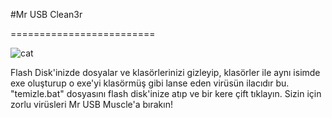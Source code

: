 #Mr USB Clean3r 

=========================

![cat](http://omercitak.net/mrclean3r.png)


Flash Disk'inizde dosyalar ve klasörlerinizi gizleyip, klasörler ile aynı isimde exe oluşturup o exe'yi klasörmüş gibi lanse eden virüsün ilacıdır bu. "temizle.bat" dosyasını flash disk'inize atıp ve bir kere çift tıklayın. Sizin için zorlu virüsleri Mr USB Muscle'a bırakın!
